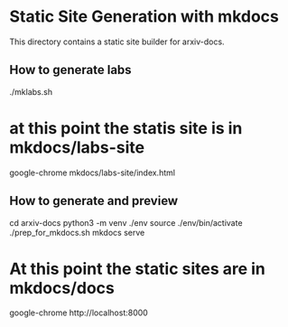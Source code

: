 # Static Site Generation with mkdocs
This directory contains a static site builder for arxiv-docs.
## How to generate labs
  ./mklabs.sh
  # at this point the statis site is in mkdocs/labs-site
  google-chrome mkdocs/labs-site/index.html

## How to generate and preview
  cd arxiv-docs
  python3 -m venv ./env
  source ./env/bin/activate
  ./prep_for_mkdocs.sh
  mkdocs serve
  # At this point the static sites are in mkdocs/docs
  google-chrome http://localhost:8000
